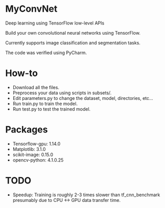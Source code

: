 # MyConvNet
  Deep learning using TensorFlow low-level APIs

  Build your own convolutional neural networks using TensorFlow.
  
  Currently supports image classification and segmentation tasks.
  
  The code was verified using PyCharm.

# How-to
- Download all the files.
- Preprocess your data using scripts in subsets/.
- Edit parameters.py to change the dataset, model, directories, etc...
- Run train.py to train the model.
- Run test.py to test the trained model.

# Packages
- Tensorflow-gpu: 1.14.0
- Matplotlib: 3.1.0
- scikit-image: 0.15.0
- opencv-python: 4.1.0.25

# TODO
- Speedup: Training is roughly 2-3 times slower than tf_cnn_benchmark presumably due to CPU <-> GPU data transfer time.
